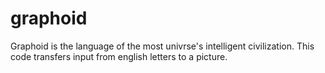 # graphoid
Graphoid is the language of the most univrse's intelligent civilization. This code transfers input from english letters to a picture.
